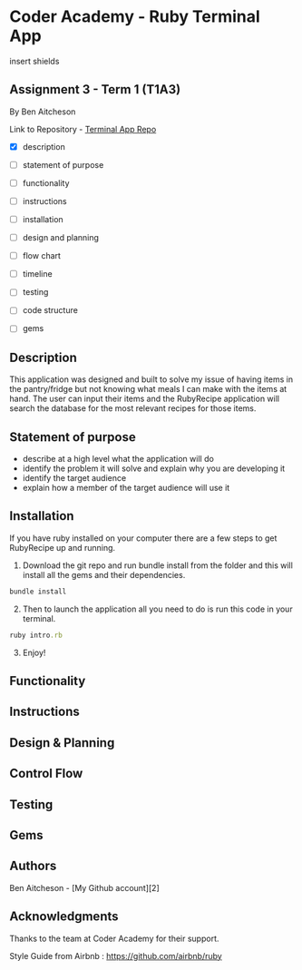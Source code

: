 # Coder Academy - Ruby Terminal App

insert shields

## Assignment 3 - Term 1 (T1A3)

By Ben Aitcheson

Link to Repository - [Terminal App Repo][1]

- [x] description
- [ ] statement of purpose
- [ ] functionality
- [ ] instructions
- [ ] installation
- [ ] design and planning
- [ ] flow chart
- [ ] timeline
- [ ] testing
- [ ] code structure
- [ ] gems


## Description
This application was designed and built to solve my issue of having items in the pantry/fridge but not knowing what meals I can make with the items at hand. The user can input their items and the RubyRecipe application will search the database for the most relevant recipes for those items.

## Statement of purpose

- describe at a high level what the application will do
- identify the problem it will solve and explain why you are developing it
- identify the target audience
- explain how a member of the target audience will use it

## Installation

If you have ruby installed on your computer there are a few steps to get RubyRecipe up and running.

1. Download the git repo and run bundle install from the folder and this will install all the gems and their dependencies.

```ruby
bundle install 
```

2. Then to launch the application all you need to do is run this code in your terminal.

```ruby
ruby intro.rb
```

3. Enjoy!

## Functionality


## Instructions


## Design & Planning


## Control Flow


## Testing


## Gems


## Authors

Ben Aitcheson - [My Github account][2]

## Acknowledgments

Thanks to the team at Coder Academy for their support.

Style Guide from Airbnb : https://github.com/airbnb/ruby




[1]: https://github.com/benaitcheson/terminal-app/
